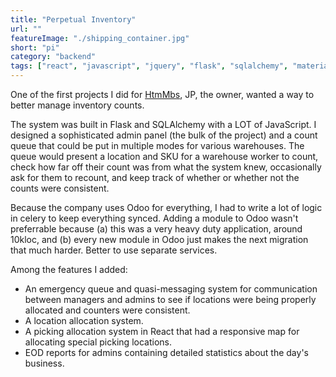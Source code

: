 ```yaml
---
title: "Perpetual Inventory"
url: ""
featureImage: "./shipping_container.jpg"
short: "pi"
category: "backend"
tags: ["react", "javascript", "jquery", "flask", "sqlalchemy", "materialize css", "celery", "redis"]
---
```

One of the first projects I did for [HtmMbs][0], JP, the owner, wanted a way to
better manage inventory counts.

The system was built in Flask and SQLAlchemy with a LOT of JavaScript. I
designed a sophisticated admin panel (the bulk of the project) and a count queue
that could be put in multiple modes for various warehouses. The queue would
present a location and SKU for a warehouse worker to count, check how far off
their count was from what the system knew, occasionally ask for them to recount,
and keep track of whether or whether not the counts were consistent.

Because the company uses Odoo for everything, I had to write a lot of logic in
celery to keep everything synced. Adding a module to Odoo wasn't preferrable
because (a) this was a very heavy duty application, around 10kloc, and (b) every
new module in Odoo just makes the next migration that much harder. Better to use
separate services.

Among the features I added:

- An emergency queue and quasi-messaging system for communication between
  managers and admins to see if locations were being properly allocated and
  counters were consistent.
- A location allocation system.
- A picking allocation system in React that had a responsive map for allocating
  special picking locations.
- EOD reports for admins containing detailed statistics about the day's
  business.


[0]: https://mbs-standoffs.com

